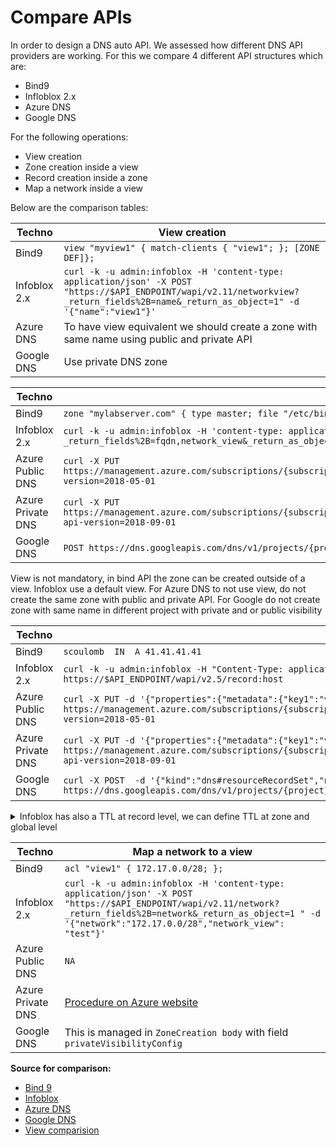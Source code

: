# Compare APIs                                                                              

In order to design a DNS auto API.
We assessed how different DNS API providers are working.
For this we compare 4 different API structures which are:
- Bind9
- Infloblox 2.x
- Azure DNS 
- Google DNS

For the following operations:

- View creation
- Zone creation inside a view
- Record creation inside a zone
- Map a network inside a view

Below are the comparison tables:                                                                                                                                                                            
                                                                                                                                                                                         
| Techno       | View creation |  
| --------     | ----------- |
| Bind9        | `view "myview1" { match-clients { "view1"; }; [ZONE DEF]};` | 
| Infoblox 2.x | `curl -k -u admin:infoblox -H 'content-type: application/json' -X POST "https://$API_ENDPOINT/wapi/v2.11/networkview?_return_fields%2B=name&_return_as_object=1" -d '{"name":"view1"}'` | 
| Azure DNS    | To have view equivalent we should create a zone with same name using public and private API                                                                                                                                                                                    
| Google DNS   | Use private DNS zone
                                                                              
| Techno       | Zone creation (inside a view)
| --------     | ----------- | 
| Bind9        |`zone "mylabserver.com" { type master; file "/etc/bind/view1-fwd.mylabserver.com.db"; }; ` |
| Infoblox 2.x | `curl -k -u admin:infoblox -H 'content-type: application/json' -X POST "https://$API_ENDPOINT/wapi/v2.11/zone_auth?_return_fields%2B=fqdn,network_view&_return_as_object=1" -d '{"fqdn": "mylabserver.com","view": "view1"}'` |
| Azure Public DNS | `curl -X PUT https://management.azure.com/subscriptions/{subscriptionId}/resourceGroups/{resourceGroupName}/providers/Microsoft.Network/dnsZones/mylabserver.com?api-version=2018-05-01`
| Azure Private DNS | `curl -X PUT https://management.azure.com/subscriptions/{subscriptionId}/resourceGroups/{resourceGroupName}/providers/Microsoft.Network/privateDnsZones/mylabserver.com?api-version=2018-09-01`
| Google DNS   | `POST https://dns.googleapis.com/dns/v1/projects/{project}/mylabserver.com` (body omitted) |

View is not mandatory, in bind API the zone can be created outside of a view. 
Infoblox use a default view.
For Azure DNS to not use view, do not create the same zone with public and private API. 
For Google do not create zone with same name in different project with private and or public visibility
 
                                                                                                                                                                                               
| Techno       |  Record (set) creation (inside a zone) |
| --------     | ----------- 
| Bind9        |  `scoulomb  IN  A 41.41.41.41` |
| Infoblox 2.x | `curl -k -u admin:infoblox -H "Content-Type: application/json" -X POST -d '{"name":"mylabserver.com","view":"view1","ipv4addrs":[{"ipv4addr":"41.41.41.41"}]}' https://$API_ENDPOINT/wapi/v2.5/record:host`
| Azure Public DNS | `curl -X PUT -d '{"properties":{"metadata":{"key1":"value1"},"ttl":3600,"aRecords":[{"ipv4Address":"1.2.3.4"}]}}' https://management.azure.com/subscriptions/{subscriptionId}/resourceGroups/{resourceGroupName}/providers/Microsoft.Network/dnsZones/mylbaserver.com/A/scoulomb?api-version=2018-05-01`
| Azure Private DNS | `curl -X PUT -d '{"properties":{"metadata":{"key1":"value1"},"ttl":3600,"aRecords":[{"ipv4Address":"1.2.3.4"}]}}' https://management.azure.com/subscriptions/{subscriptionId}/resourceGroups/{resourceGroupName}/providers/Microsoft.Network/privateDnsZones/mylabserver.com/A/scoulomb?api-version=2018-09-01`
| Google DNS   | `curl -X POST  -d '{"kind":"dns#resourceRecordSet","name":"example.com.","rrdatas":["1.2.3.4"],"ttl":86400,"type":"A"}' https://dns.googleapis.com/dns/v1/projects/{project}/managedZones/{managedZone}/changes`

<details>
  <summary>Infoblox has also a TTL at record level, we can define TTL at zone and global level</summary>
  

````json
{
    "name": "testttl.test.loc",
    "view": "default",
    "ipv4addrs": [{
        "ipv4addr": "4.4.4.2"
    }, {
        "ipv4addr": "4.4.4.5"
    }],
	  "ttl": 3600,
	  "use_ttl": true
}
````
</details>

| Techno       |  Map a network to a view |
| --------     | ----------- 
| Bind9        |  `acl "view1" { 172.17.0.0/28; };` |
| Infoblox 2.x |  `curl -k -u admin:infoblox -H 'content-type: application/json' -X POST "https://$API_ENDPOINT/wapi/v2.11/network?_return_fields%2B=network&_return_as_object=1 " -d '{"network":"172.17.0.0/28","network_view": "test"}'`|
| Azure Public DNS | `NA`
| Azure Private DNS | [Procedure on Azure website](https://docs.microsoft.com/en-us/azure/dns/private-dns-getstarted-portal#link-the-virtual-network)
| Google DNS  | This is managed in `ZoneCreation body` with field `privateVisibilityConfig`                                                                                                                                                                                                
                                                                                                                                                                                                                                                                                                                                                                       
**Source for comparison:**    

- [Bind 9](../2-advanced-bind/2-bind-views/docker-bind-dns)                                                                                                                     
- [Infoblox](../3-DNS-solution-providers/1-Infoblox/1-Infoblox-API-overview.md#Infoblox-View-and-Zone-creation)
- [Azure DNS](../3-DNS-solution-providers/2-Azure-DNS)
- [Google DNS](../3-DNS-solution-providers/3-Google-DNS/1-Google-DNS.md)
- [View comparision](1-comparison-table.md)